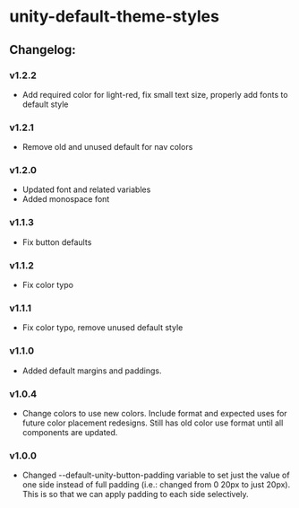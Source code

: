 # unity-default-theme-styles

## Changelog:

### v1.2.2
- Add required color for light-red, fix small text size, properly add fonts to default style

### v1.2.1
- Remove old and unused default for nav colors

### v1.2.0
- Updated font and related variables
- Added monospace font

### v1.1.3
- Fix button defaults

### v1.1.2
- Fix color typo

### v1.1.1
- Fix color typo, remove unused default style

### v1.1.0
- Added default margins and paddings.

### v1.0.4
- Change colors to use new colors. Include format and expected uses for future color placement redesigns. Still has old color use format until all components are updated.

### v1.0.0
- Changed --default-unity-button-padding variable to set just the value of one side instead of full padding (i.e.: changed from 0 20px to just 20px). This is so that we can apply padding to each side selectively.
